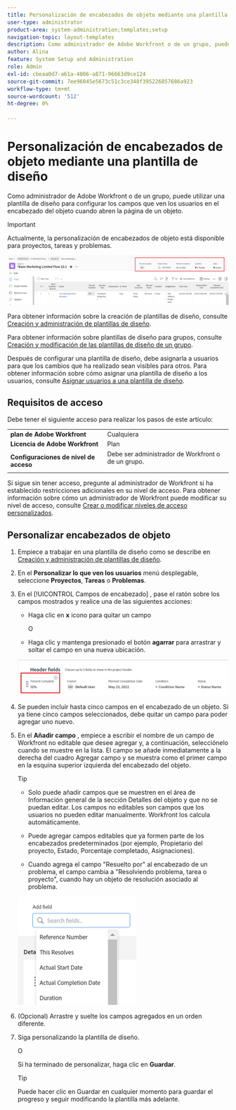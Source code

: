 ```yaml
---
title: Personalización de encabezados de objeto mediante una plantilla de diseño
user-type: administrator
product-area: system-administration;templates;setup
navigation-topic: layout-templates
description: Como administrador de Adobe Workfront o de un grupo, puede utilizar una plantilla de diseño para configurar los campos que ven los usuarios en el encabezado del objeto cuando abren la página de un objeto.
author: Alina
feature: System Setup and Administration
role: Admin
exl-id: cbeaa0d7-a61a-4806-a871-96663d9ce124
source-git-commit: 7ee96045e5673c51c3ce348f395226857686a923
workflow-type: tm+mt
source-wordcount: '512'
ht-degree: 0%

---
```


# Personalización de encabezados de objeto mediante una plantilla de diseño

Como administrador de Adobe Workfront o de un grupo, puede utilizar una plantilla de diseño para configurar los campos que ven los usuarios en el encabezado del objeto cuando abren la página de un objeto.

>[!IMPORTANT]
>
>Actualmente, la personalización de encabezados de objeto está disponible para proyectos, tareas y problemas.

![](assets/object-header-fields.png)

Para obtener información sobre la creación de plantillas de diseño, consulte [Creación y administración de plantillas de diseño](../use-layout-templates/create-and-manage-layout-templates.md).

Para obtener información sobre plantillas de diseño para grupos, consulte [Creación y modificación de las plantillas de diseño de un grupo](../../../administration-and-setup/manage-groups/work-with-group-objects/create-and-modify-a-groups-layout-templates.md).

Después de configurar una plantilla de diseño, debe asignarla a usuarios para que los cambios que ha realizado sean visibles para otros. Para obtener información sobre cómo asignar una plantilla de diseño a los usuarios, consulte [Asignar usuarios a una plantilla de diseño](../use-layout-templates/assign-users-to-layout-template.md).

## Requisitos de acceso

Debe tener el siguiente acceso para realizar los pasos de este artículo:


<table>
  <tr>
   <td><strong>plan de Adobe Workfront</strong>
   </td>
   <td>Cualquiera
   </td>
  </tr>
  <tr>
   <td><strong>Licencia de Adobe Workfront</strong>
   </td>
   <td>Plan
   </td>
  </tr>
  <tr>
   <td><strong>Configuraciones de nivel de acceso</strong>
   </td>
   <td>Debe ser administrador de Workfront o de un grupo.
<p>
   </td>
  </tr>
</table>

Si sigue sin tener acceso, pregunte al administrador de Workfront si ha establecido restricciones adicionales en su nivel de acceso. Para obtener información sobre cómo un administrador de Workfront puede modificar su nivel de acceso, consulte [Crear o modificar niveles de acceso personalizados](../../add-users/configure-and-grant-access/create-modify-access-levels.md).

## Personalizar encabezados de objeto

1. Empiece a trabajar en una plantilla de diseño como se describe en [Creación y administración de plantillas de diseño](../../customize-workfront/use-layout-templates/create-and-manage-layout-templates.md).
1. En el **Personalizar lo que ven los usuarios** menú desplegable, seleccione **Proyectos**, **Tareas** o **Problemas**.

   <!--when this will be possible for more than 3 objects, at production, make this more general: update the sentence above to say "select an object you want to customize in the Customize what users see drop-down menu). -->

1. En el [!UICONTROL Campos de encabezado] , pase el ratón sobre los campos mostrados y realice una de las siguientes acciones:
   * Haga clic en **x** icono para quitar un campo

     O

   * Haga clic y mantenga presionado el botón **agarrar** para arrastrar y soltar el campo en una nueva ubicación.

   <!--(NOTE: make sure the default names of these fields have not changed; otherwise, update screen shot)-->

   ![](assets/object-header-field-x-and-grab-icons-in-lt.png)

1. Se pueden incluir hasta cinco campos en el encabezado de un objeto.
Si ya tiene cinco campos seleccionados, debe quitar un campo para poder agregar uno nuevo.
1. En el **Añadir campo** , empiece a escribir el nombre de un campo de Workfront no editable que desee agregar y, a continuación, selecciónelo cuando se muestre en la lista. El campo se añade inmediatamente a la derecha del cuadro Agregar campo y se muestra como el primer campo en la esquina superior izquierda del encabezado del objeto.

   >[!TIP]
   >
   >* Solo puede añadir campos que se muestren en el área de Información general de la sección Detalles del objeto y que no se puedan editar. Los campos no editables son campos que los usuarios no pueden editar manualmente. Workfront los calcula automáticamente.
   >
   >* Puede agregar campos editables que ya formen parte de los encabezados predeterminados (por ejemplo, Propietario del proyecto, Estado, Porcentaje completado, Asignaciones).
   >
   >* Cuando agrega el campo &quot;Resuelto por&quot; al encabezado de un problema, el campo cambia a &quot;Resolviendo problema, tarea o proyecto&quot;, cuando hay un objeto de resolución asociado al problema.


   ![](assets/add-field-to-header-in-lt-list.png)


1. (Opcional) Arrastre y suelte los campos agregados en un orden diferente.

1. Siga personalizando la plantilla de diseño.

   O

   Si ha terminado de personalizar, haga clic en **Guardar**.

   >[!TIP]
   >
   >Puede hacer clic en Guardar en cualquier momento para guardar el progreso y seguir modificando la plantilla más adelante.
